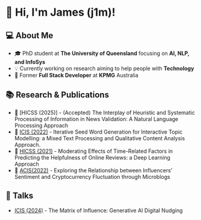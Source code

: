 # 👋 Hi, I'm James (j1m)!

## 💻 About Me
- 🎓 PhD student at **The University of Queensland** focusing on **AI, NLP, and InfoSys**
- 💡 Currently working on research aiming to help people with **Technology**
- 💼 Former **Full Stack Developer** at **KPMG** Australia

## 📚 Research & Publications

- 📄 [HICSS (2025)] - (Accepted) The Interplay of Heuristic and Systematic Processing of Information in News Validation: A Natural Language Processing Approach
- 📄 [ICIS (2022)](https://aisel.aisnet.org/icis2022/online_reviews/online_reviews/6/) - Iterative Seed Word Generation for Interactive Topic Modelling: a Mixed Text Processing and Qualitative Content Analysis Approach.
- 📄 [HICSS (2021)](https://scholarspace.manoa.hawaii.edu/items/e4cf2962-9958-436d-b15c-0abe0a163b19) - Moderating Effects of Time-Related Factors in Predicting the Helpfulness of Online Reviews: a Deep Learning Approach
- 📄 [ACIS(2022)](https://aisel.aisnet.org/acis2022/61/) - Exploring the Relationship between Influencers’ Sentiment and Cryptocurrency Fluctuation through Microblogs

## 💬 Talks

- [ICIS (2024)](https://aisel.aisnet.org/treos_icis2024/38/) - The Matrix of Influence: Generative AI Digital Nudging

                                            
                                                                                                                             
